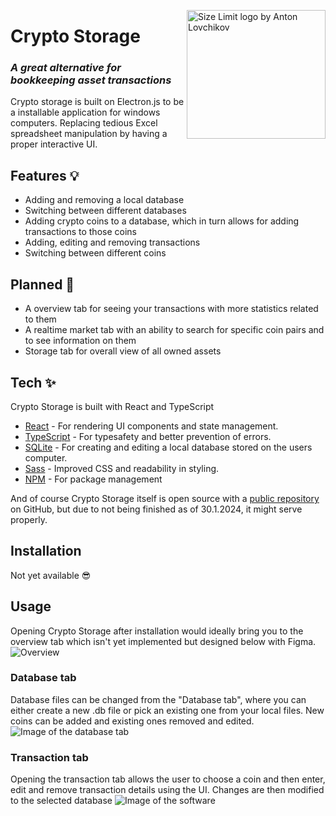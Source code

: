 <img src="https://i.imgur.com/Eom1pC7.png" align="right"
     alt="Size Limit logo by Anton Lovchikov" width="222" height="206">

# Crypto Storage
### _A great alternative for bookkeeping asset transactions_ 

Crypto storage is built on Electron.js to be a installable application for windows computers. Replacing tedious Excel spreadsheet manipulation by having a proper interactive UI.

## Features 💡

- Adding and removing a local database
- Switching between different databases
- Adding crypto coins to a database, which in turn allows for adding transactions to those coins
- Adding, editing and removing transactions
- Switching between different coins

## Planned 🚀

- A overview tab for seeing your transactions with more statistics related to them
- A realtime market tab with an ability to search for specific coin pairs and to see information on them
- Storage tab for overall view of all owned assets

## Tech ✨

Crypto Storage is built with React and TypeScript 

- [React](https://react.dev/) - For rendering UI components and state management.
- [TypeScript](https://www.typescriptlang.org/) - For typesafety and better prevention of errors.
- [SQLite](https://www.sqlite.org/index.html) - For creating and editing a local database stored on the users computer.
- [Sass](https://sass-lang.com/) - Improved CSS and readability in styling.
- [NPM](https://www.npmjs.com/) - For package management

And of course Crypto Storage itself is open source with a [public repository](https://github.com/Huxyshuu/cryptostorage) on GitHub, but due to not being finished as of 30.1.2024, it might serve properly.

## Installation
Not yet available 😎

## Usage
Opening Crypto Storage after installation would ideally bring you to the overview tab which isn't yet implemented but designed below with Figma.
![Overview](https://i.imgur.com/jtnCN52.png)

### Database tab
Database files can be changed from the "Database tab", where you can either create a new .db file or pick an existing one from your local files. New coins can be added and existing ones removed and edited. 
![Image of the database tab](https://i.imgur.com/qZhj3BZ.png)

### Transaction tab
Opening the transaction tab allows the user to choose a coin and then enter, edit and remove transaction details using the UI. Changes are then modified to the selected database
![Image of the software](https://i.imgur.com/YeSgzFd.png)
